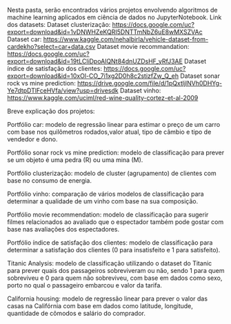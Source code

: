 Nesta pasta, serão encontrados vários projetos envolvendo algoritmos de machine learning aplicados em ciência de dados no JupyterNotebook.
Link dos datasets: 
Dataset clusterização: https://docs.google.com/uc?export=download&id=1vDNWHZeKQRI5DNTTmNbZ6uE8wMXSZVAc
Dataset car: https://www.kaggle.com/nehalbirla/vehicle-dataset-from-cardekho?select=car+data.csv
Dataset movie recommandation: https://docs.google.com/uc?export=download&id=19tLCliDpoAlQNt84dnUZDsHF_yRfJ3AE
Dataset índice de satisfação dos clientes: https://docs.google.com/uc?export=download&id=10xOl-CO_7i1xg2D0h8c2stizfZw_Q_eh
Dataset sonar rock vs mine prediction: https://drive.google.com/file/d/1pQxtljlNVh0DHYg-Ye7dtpDTlFceHVfa/view?usp=drivesdk
Dataset vinho: https://www.kaggle.com/uciml/red-wine-quality-cortez-et-al-2009

Breve explicação dos projetos:

Portfólio car: modelo de regressão linear para estimar o preço de um carro com base nos quilômetros rodados,valor atual, tipo de câmbio e tipo de vendedor e dono.

Portfólio sonar rock vs mine prediction: modelo de classificação para prever se um objeto é uma pedra (R) ou uma mina (M).

Portfólio clusterização: modelo de cluster (agrupamento) de clientes com base no consumo de energia.

Portfólio vinho: comparação de vários modelos de classificação para determinar a qualidade de um vinho com base na sua composição.

Portfólio movie recommendation: modelo de classificação para sugerir filmes relacionados ao avaliado que o espectador também pode gostar com base nas avaliações dos espectadores.

Portfólio índice de satisfação dos clientes: modelo de classificação para determinar a satisfação dos clientes (0 para insatisfeito e 1 para satisfeito).

Titanic Analysis: modelo de classificação utilizando o dataset do Titanic para prever quais dos passageiros sobreviveram ou não, sendo 1 para quem sobreviveu e 0 para quem não sobreviveu, com base em dados como sexo, porto no qual o passageiro embarcou e valor da tarifa.

California housing: modelo de regressão linear para prever o valor das casas na Califórnia com base em dados como latitude, longitude, quantidade de cômodos e salário do comprador.